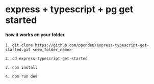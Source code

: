 # express + typescript + pg get started

#### how it works on your folder
    1. git clone https://github.com/ppondeu/express-typescript-get-started.git <new_folder_name>
    
    2. cd express-typescript-get-started

    3. npm install
    
    4. npm run dev